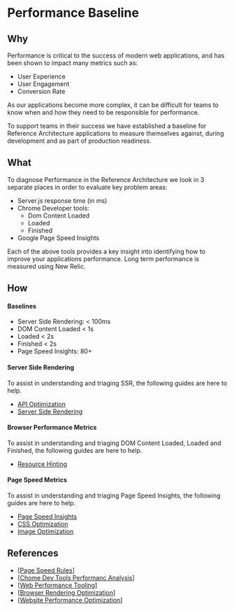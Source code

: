 # Performance Baseline

## Why

Performance is critical to the success of modern web applications, and has been shown to impact many metrics such as:
- User Experience
- User Engagement
- Conversion Rate

As our applications become more complex, it can be difficult for teams to know when and how they need to be responsible for performance.

To support teams in their success we have established a baseline for Reference Architecture applications to measure themselves against, during development and as part of production readiness.

## What

To diagnose Performance in the Reference Architecture we look in 3 separate places in order to evaluate key problem areas:
- Server.js response time (in ms)
- Chrome Developer tools:
    - Dom Content Loaded
    - Loaded
    - Finished
- Google Page Speed Insights

Each of the above tools provides a key insight into identifying how to improve your applications performance. Long term performance is measured using New Relic.


## How

#### Baselines
- Server Side Rendering: < 100ms
- DOM Content Loaded < 1s
- Loaded < 2s
- Finished < 2s
- Page Speed Insights: 80+

#### Server Side Rendering
To assist in understanding and triaging SSR, the following guides are here to help.
- [API Optimization](./api-optimization.md)
- [Server Side Rendering](./server-side-rendering.md)

#### Browser Performance Metrics
To assist in understanding and triaging DOM Content Loaded, Loaded and Finished, the following guides are here to help.
- [Resource Hinting](./resource-hinting.md)

#### Page Speed Metrics
To assist in understanding and triaging Page Speed Insights, the following guides are here to help.
- [Page Speed Insights](./page-speed-insights.md)
- [CSS Optimization](./css-optimization.md)
- [Image Optimization](./image-optimization.md)

## References
- [[Page Speed Rules](https://developers.google.com/speed/docs/insights/rules)]
- [[Chome Dev Tools Performanc Analysis](https://developers.google.com/web/tools/chrome-devtools/evaluate-performance/reference)]
- [[Web Performance Tooling](https://www.youtube.com/watch?v=iMqi55rcR00&feature=youtu.be)]
- [[Browser Rendering Optimization](https://www.udacity.com/course/browser-rendering-optimization--ud860)]
- [[Website Performance Optimization](https://www.udacity.com/course/website-performance-optimization--ud884)]